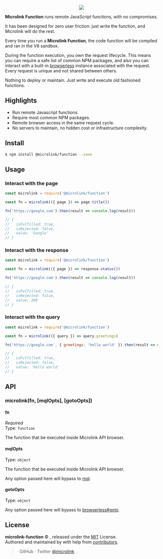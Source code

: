 <div align="center">
  <img src="https://i.imgur.com/1TiZk37.png">
</div>

**Microlink Function** runs remote JavaScript functions, with no compromises.

It has been designed for zero user friction: just write the function, and Microlink will do the rest.

Every time you run a **Microlink Function**, the code function will be compiled and ran in the V8 sandbox.

During the function execution, you own the request lifecycle. This means you can require a safe list of common NPM packages, and also you can interact with a built-in [browserless](https://browserless.js.org) instance associated with the request. Every request is unique and not shared between others.

Nothing to deploy or maintain. Just write and execute old fashioned functions.

## Highlights

- Run remote Javascript functions.
- Require most common NPM packages.
- Remote browser access in the same request cycle.
- No servers to maintain, no hidden cost or infrastructure complexity.

## Install

```bash
$ npm install @microlink/function --save
```

## Usage

### Interact with the page

```js
const microlink = require('@microlink/function')

const fn = microlink(({ page }) => page.title())

fn('https://google.com').then(result => console.log(result))

// {
//   isFulfilled: true,
//   isRejected: false,
//   value: 'Google'
// }
```

### Interact with the response

```js
const microlink = require('@microlink/function')

const fn = microlink(({ page }) => response.status())

fn('https://google.com').then(result => console.log(result))

// {
//   isFulfilled: true,
//   isRejected: false,
//   value: 200
// }
```

### Interact with the query

```js
const microlink = require('@microlink/function')

const fn = microlink(({ query }) => query.greetings)

fn('https://google.com', { greetings: 'hello world' }).then(result => console.log(result))

// {
//   isFulfilled: true,
//   isRejected: false,
//   value: 'hello world'
// }
```

## API

### microlink(fn, [mqlOpts], [gotoOpts])

#### fn

*Required*<br>
Type: `function`

The function that be executed inside Microlink API browser.

#### mqlOpts

Type: `object`

The function that be executed inside Microlink API browser.

Any option passed here will bypass to [mql](https://github.com/microlinkhq/mql).

#### gotoOpts

Type: `object`

Any option passed here will bypass to [browserless#goto](https://browserless.js.org/#/?id=options-5).

## License

**microlink-function** © [](), released under the [MIT](https://github.com/microlink/microlink-function/blob/master/LICENSE.md) License.<br>
Authored and maintained by []() with help from [contributors](https://github.com/microlink/microlink-function/contributors).

> []() · GitHub [](https://github.com/microlink) · Twitter [@microlink](https://twitter.com/microlink)
